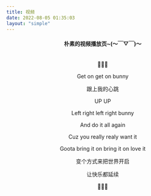 ```yaml
---
title: 视频
date: 2022-08-05 01:35:03
layout: "simple"
---
```


<div style="text-align:center;">
<h4>朴素的视频播放页~(～￣▽￣)～</h4>
<br>
</div>

 <!-- {% dplayer "url=https://upos-sz-mirrorcos.bilivideo.com/upgcxcode/07/13/248541307/248541307-1-208.mp4?e=ig8euxZM2rNcNbhj7WdVhwdlhzTBhwdVhoNvNC8BqJIzNbfq9rVEuxTEnE8L5F6VnEsSTx0vkX8fqJeYTj_lta53NCM=&uipk=5&nbs=1&deadline=1659648496&gen=playurlv2&os=cosbv&oi=0&trid=96bc3f45dd48463689756a82e9e0e2d3T&mid=63492124&platform=html5&upsig=d26e99b0fa038035e9fc7e73d780add1&uparams=e,uipk,nbs,deadline,gen,os,oi,trid,mid,platform&bvc=vod&nettype=0&bw=366666&orderid=0,1&logo=80000000" "autoplay=false" "preload=auto" "hotkey=true" mutex=true %} -->

<div style="text-align:center;">
💖🧡💖

Get on get on bunny

跟上我的心跳

UP UP

Left right left right bunny

And do it all again

Cuz you really realy want it

Goota bring it on bring it on love it 

变个方式来把世界开启

让快乐都延续

💖🧡💖
<br>
<br>

</div>